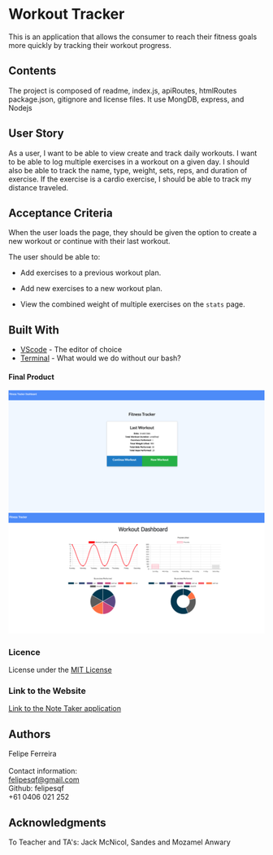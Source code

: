 # Workout Tracker

This is an application that allows the consumer to reach their fitness goals more quickly by tracking their workout progress.

## Contents

The project is composed of readme, index.js, apiRoutes, htmlRoutes package.json, gitignore and license files. It use MongDB, express, and Nodejs

## User Story

As a user, I want to be able to view create and track daily workouts. I want to be able to log multiple exercises in a workout on a given day. I should also be able to track the name, type, weight, sets, reps, and duration of exercise. If the exercise is a cardio exercise, I should be able to track my distance traveled.
​

## Acceptance Criteria

When the user loads the page, they should be given the option to create a new workout or continue with their last workout.

The user should be able to:

  * Add exercises to a previous workout plan.

  * Add new exercises to a new workout plan.

  * View the combined weight of multiple exercises on the `stats` page.

## Built With

- [VScode](https://code.visualstudio.com/) - The editor of choice
- [Terminal](https://gitforwindows.org/) - What would we do without our bash?
  ​

#### Final Product

![screenshot1](https://github.com/felipesqf/Workout-Tracker/blob/main/public/assets/1.png)
![screenshot2](https://github.com/felipesqf/Workout-Tracker/blob/main/public/assets/2.png)

### Licence

License under the [MIT License](LICENSE)
​

### Link to the Website

<a href="https://agile-dusk-02846.herokuapp.com/">Link to the Note Taker application</a>

## Authors

Felipe Ferreira <br><br>
Contact information:<br>
felipesqf@gmail.com<br>
Github: felipesqf<br>
+61 0406 021 252
​​

## Acknowledgments

To Teacher and TA's:
Jack McNicol, Sandes and Mozamel Anwary
